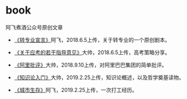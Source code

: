 # book
阿飞煮酒公众号原创文章
- [《转专业宣言》](https://github.com/afzj/books/raw/master/file/%E3%80%8A%E8%BD%AC%E4%B8%93%E4%B8%9A%E5%AE%A3%E8%A8%80%E3%80%8B.docx)阿飞，2018.6.5上传，关于转专业的一个原创剧本。

- [《关于应考的若干指导意见》](https://github.com/afzj/books/raw/master/file/%E3%80%8A%E5%85%B3%E4%BA%8E%E5%BA%94%E8%80%83%E7%9A%84%E8%8B%A5%E5%B9%B2%E6%8C%87%E5%AF%BC%E6%84%8F%E8%A7%81%E3%80%8B.pdf)大帅，2018.6.5上传，高考策略分享。

- [《阿里批评》](https://github.com/afzj/books/raw/master/file/%E9%98%BF%E9%87%8C%E6%89%B9%E8%AF%84.pdf)大帅，2018.9.10上传，对阿里巴巴集团的简单批评。

- [《知识论入门》](https://github.com/afzj/books/raw/master/file/%E7%9F%A5%E8%AF%86%E8%AE%BA%E7%AC%94%E8%AE%B0.docx)大帅，2019.2.25上传，知识论概述，以及哲学奠基读物。

- [《城市生存》](https://github.com/afzj/books/raw/master/file/%E5%9F%8E%E5%B8%82%E7%94%9F%E5%AD%98.docx)阿飞，2019.2.25上传，一次打工经历。
